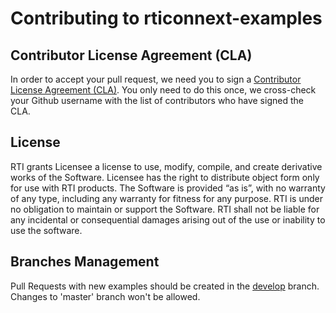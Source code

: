 # Contributing to rticonnext-examples

## Contributor License Agreement (CLA)

In order to accept your pull request, we need you to sign a [Contributor License
Agreement (CLA)](http://community.rti.com/cla). You only need to do this once,
we cross-check your Github username with the list of contributors who have
signed the CLA.

## License

RTI grants Licensee a license to use, modify, compile, and create derivative
works of the Software.  Licensee has the right to distribute object form only
for use with RTI products.  The Software is provided “as is”, with no warranty
of any type, including any warranty for fitness for any purpose. RTI is under no
obligation to maintain or support the Software.  RTI shall not be liable for any
incidental or consequential damages arising out of the use or inability to use
the software.

## Branches Management

Pull Requests with new examples should be created in the 
[develop](https://github.com/rticommunity/rticonnextdds-examples/tree/develop) branch.
Changes to 'master' branch won't be allowed. 

